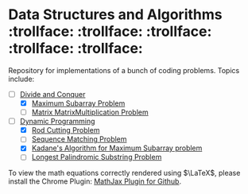 # Data Structures and Algorithms :trollface: :trollface: :trollface: :trollface: :trollface:
Repository for implementations of a bunch of coding problems. Topics include:

- [ ] [Divide and Conquer](https://github.com/helloimlixin/Data-Structures-and-Algorithms/tree/master/Divide-and-Conquer)
  - [x] [Maximum Subarray Problem](https://github.com/helloimlixin/Data-Structures-and-Algorithms/tree/master/Divide-and-Conquer/src/Problem1_MaximumSubarray)
  - [ ] [Matrix MatrixMultiplication Problem](https://github.com/helloimlixin/Data-Structures-and-Algorithms/tree/master/Divide-and-Conquer/src/Problem2_MatrixMultiplication)
- [ ] [Dynamic Programming](https://github.com/helloimlixin/Data-Structures-and-Algorithms/tree/master/Dynamic-Programming)
  - [x] [Rod Cutting Problem](https://github.com/helloimlixin/Data-Structures-and-Algorithms/tree/master/Dynamic-Programming/src/Problem1_RodCutting)
  - [ ] [Sequence Matching Problem](https://github.com/helloimlixin/Data-Structures-and-Algorithms/tree/master/Dynamic-Programming/src/Problem2_SequenceMatching)
  - [x] [Kadane's Algorithm for Maximum Subarray problem](https://github.com/helloimlixin/Data-Structures-and-Algorithms/tree/master/Dynamic-Programming/src/Problem3_KadaneAlgorithm)
  - [ ] [Longest Palindromic Substring Problem](https://github.com/helloimlixin/Data-Structures-and-Algorithms/tree/master/Dynamic-Programming/src/Problem4_LongestPalindromicSubstring)

To view the math equations correctly rendered using $\LaTeX$, please install the Chrome Plugin: [MathJax Plugin for Github](https://chrome.google.com/webstore/detail/mathjax-plugin-for-github/ioemnmodlmafdkllaclgeombjnmnbima/related).


